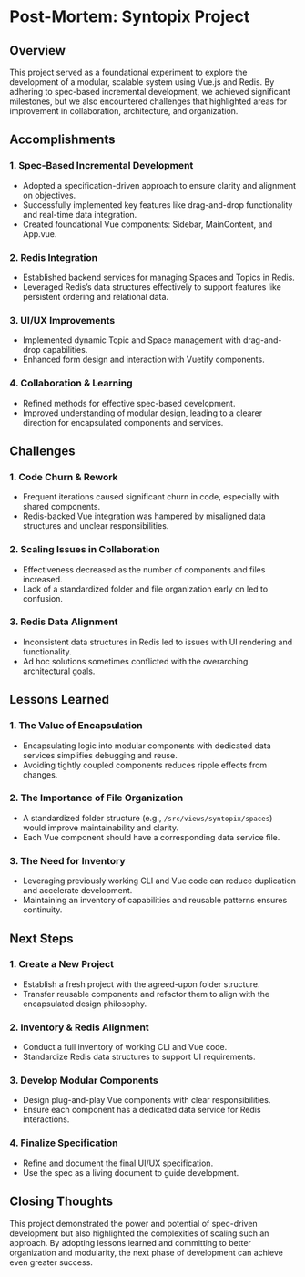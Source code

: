 # Post-Mortem: Syntopix Project

## Overview

This project served as a foundational experiment to explore the development of a modular, scalable system using Vue.js and Redis. By adhering to spec-based incremental development, we achieved significant milestones, but we also encountered challenges that highlighted areas for improvement in collaboration, architecture, and organization.

## Accomplishments

### 1. **Spec-Based Incremental Development**

- Adopted a specification-driven approach to ensure clarity and alignment on objectives.
- Successfully implemented key features like drag-and-drop functionality and real-time data integration.
- Created foundational Vue components: Sidebar, MainContent, and App.vue.

### 2. **Redis Integration**

- Established backend services for managing Spaces and Topics in Redis.
- Leveraged Redis’s data structures effectively to support features like persistent ordering and relational data.

### 3. **UI/UX Improvements**

- Implemented dynamic Topic and Space management with drag-and-drop capabilities.
- Enhanced form design and interaction with Vuetify components.

### 4. **Collaboration & Learning**

- Refined methods for effective spec-based development.
- Improved understanding of modular design, leading to a clearer direction for encapsulated components and services.

## Challenges

### 1. **Code Churn & Rework**

- Frequent iterations caused significant churn in code, especially with shared components.
- Redis-backed Vue integration was hampered by misaligned data structures and unclear responsibilities.

### 2. **Scaling Issues in Collaboration**

- Effectiveness decreased as the number of components and files increased.
- Lack of a standardized folder and file organization early on led to confusion.

### 3. **Redis Data Alignment**

- Inconsistent data structures in Redis led to issues with UI rendering and functionality.
- Ad hoc solutions sometimes conflicted with the overarching architectural goals.

## Lessons Learned

### 1. **The Value of Encapsulation**

- Encapsulating logic into modular components with dedicated data services simplifies debugging and reuse.
- Avoiding tightly coupled components reduces ripple effects from changes.

### 2. **The Importance of File Organization**

- A standardized folder structure (e.g., `/src/views/syntopix/spaces`) would improve maintainability and clarity.
- Each Vue component should have a corresponding data service file.

### 3. **The Need for Inventory**

- Leveraging previously working CLI and Vue code can reduce duplication and accelerate development.
- Maintaining an inventory of capabilities and reusable patterns ensures continuity.

## Next Steps

### 1. **Create a New Project**

- Establish a fresh project with the agreed-upon folder structure.
- Transfer reusable components and refactor them to align with the encapsulated design philosophy.

### 2. **Inventory & Redis Alignment**

- Conduct a full inventory of working CLI and Vue code.
- Standardize Redis data structures to support UI requirements.

### 3. **Develop Modular Components**

- Design plug-and-play Vue components with clear responsibilities.
- Ensure each component has a dedicated data service for Redis interactions.

### 4. **Finalize Specification**

- Refine and document the final UI/UX specification.
- Use the spec as a living document to guide development.

## Closing Thoughts

This project demonstrated the power and potential of spec-driven development but also highlighted the complexities of scaling such an approach. By adopting lessons learned and committing to better organization and modularity, the next phase of development can achieve even greater success.
